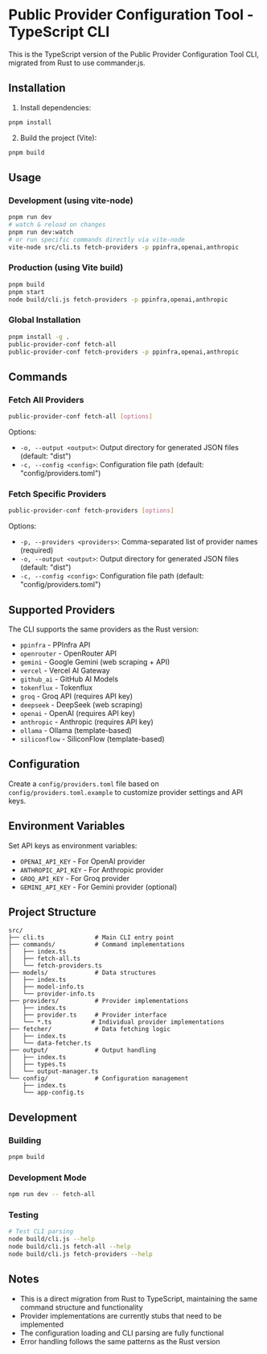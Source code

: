 # Public Provider Configuration Tool - TypeScript CLI

This is the TypeScript version of the Public Provider Configuration Tool CLI, migrated from Rust to use commander.js.

## Installation

1. Install dependencies:
```bash
pnpm install
```

2. Build the project (Vite):
```bash
pnpm build
```

## Usage

### Development (using vite-node)
```bash
pnpm run dev
# watch & reload on changes
pnpm run dev:watch
# or run specific commands directly via vite-node
vite-node src/cli.ts fetch-providers -p ppinfra,openai,anthropic
```

### Production (using Vite build)
```bash
pnpm build
pnpm start
node build/cli.js fetch-providers -p ppinfra,openai,anthropic
```

### Global Installation
```bash
pnpm install -g .
public-provider-conf fetch-all
public-provider-conf fetch-providers -p ppinfra,openai,anthropic
```

## Commands

### Fetch All Providers
```bash
public-provider-conf fetch-all [options]
```

Options:
- `-o, --output <output>`: Output directory for generated JSON files (default: "dist")
- `-c, --config <config>`: Configuration file path (default: "config/providers.toml")

### Fetch Specific Providers
```bash
public-provider-conf fetch-providers [options]
```

Options:
- `-p, --providers <providers>`: Comma-separated list of provider names (required)
- `-o, --output <output>`: Output directory for generated JSON files (default: "dist")
- `-c, --config <config>`: Configuration file path (default: "config/providers.toml")

## Supported Providers

The CLI supports the same providers as the Rust version:
- `ppinfra` - PPInfra API
- `openrouter` - OpenRouter API
- `gemini` - Google Gemini (web scraping + API)
- `vercel` - Vercel AI Gateway
- `github_ai` - GitHub AI Models
- `tokenflux` - Tokenflux
- `groq` - Groq API (requires API key)
- `deepseek` - DeepSeek (web scraping)
- `openai` - OpenAI (requires API key)
- `anthropic` - Anthropic (requires API key)
- `ollama` - Ollama (template-based)
- `siliconflow` - SiliconFlow (template-based)

## Configuration

Create a `config/providers.toml` file based on `config/providers.toml.example` to customize provider settings and API keys.

## Environment Variables

Set API keys as environment variables:
- `OPENAI_API_KEY` - For OpenAI provider
- `ANTHROPIC_API_KEY` - For Anthropic provider
- `GROQ_API_KEY` - For Groq provider
- `GEMINI_API_KEY` - For Gemini provider (optional)

## Project Structure

```
src/
├── cli.ts              # Main CLI entry point
├── commands/           # Command implementations
│   ├── index.ts
│   ├── fetch-all.ts
│   └── fetch-providers.ts
├── models/             # Data structures
│   ├── index.ts
│   ├── model-info.ts
│   └── provider-info.ts
├── providers/          # Provider implementations
│   ├── index.ts
│   ├── provider.ts     # Provider interface
│   └── *.ts           # Individual provider implementations
├── fetcher/            # Data fetching logic
│   ├── index.ts
│   └── data-fetcher.ts
├── output/             # Output handling
│   ├── index.ts
│   ├── types.ts
│   └── output-manager.ts
└── config/             # Configuration management
    ├── index.ts
    └── app-config.ts
```

## Development

### Building
```bash
pnpm build
```

### Development Mode
```bash
npm run dev -- fetch-all
```

### Testing
```bash
# Test CLI parsing
node build/cli.js --help
node build/cli.js fetch-all --help
node build/cli.js fetch-providers --help
```

## Notes

- This is a direct migration from Rust to TypeScript, maintaining the same command structure and functionality
- Provider implementations are currently stubs that need to be implemented
- The configuration loading and CLI parsing are fully functional
- Error handling follows the same patterns as the Rust version
